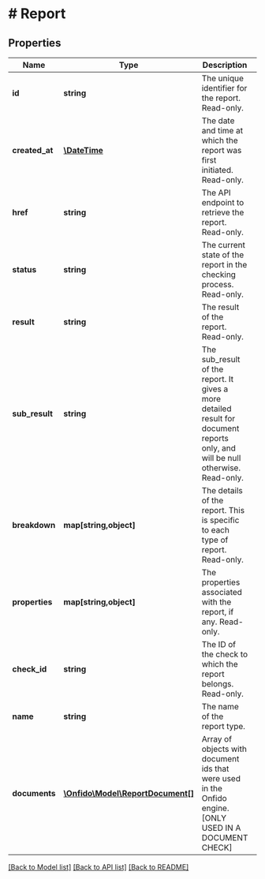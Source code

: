 # # Report

## Properties

Name | Type | Description | Notes
------------ | ------------- | ------------- | -------------
**id** | **string** | The unique identifier for the report. Read-only. | [optional] 
**created_at** | [**\DateTime**](\DateTime.md) | The date and time at which the report was first initiated. Read-only. | [optional] 
**href** | **string** | The API endpoint to retrieve the report. Read-only. | [optional] 
**status** | **string** | The current state of the report in the checking process. Read-only. | [optional] 
**result** | **string** | The result of the report. Read-only. | [optional] 
**sub_result** | **string** | The sub_result of the report. It gives a more detailed result for document reports only, and will be null otherwise. Read-only. | [optional] 
**breakdown** | **map[string,object]** | The details of the report. This is specific to each type of report. Read-only. | [optional] 
**properties** | **map[string,object]** | The properties associated with the report, if any. Read-only. | [optional] 
**check_id** | **string** | The ID of the check to which the report belongs. Read-only. | [optional] 
**name** | **string** | The name of the report type. | 
**documents** | [**\Onfido\Model\ReportDocument[]**](ReportDocument.md) | Array of objects with document ids that were used in the Onfido engine. [ONLY USED IN A DOCUMENT CHECK] | [optional] 

[[Back to Model list]](../../README.md#documentation-for-models) [[Back to API list]](../../README.md#documentation-for-api-endpoints) [[Back to README]](../../README.md)


